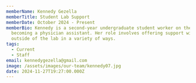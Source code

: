 ```yaml
---
memberName: Kennedy Gezella
memberTitle: Student Lab Support
memberDate: October 2024 - Present
memberBio: Kennedy is a second-year undergraduate student worker on the path to
  becoming a physician assistant. Her role involves offering support within and
  outside of the lab in a variety of ways.
tags:
  - Current
  - Staff
email: kennedygezella@gmail.com
image: /assets/images/our-team/kennedy07.jpg
date: 2024-11-27T19:27:00.000Z
---
```

